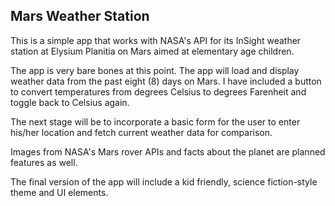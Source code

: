
## Mars Weather Station

This is a simple app that works with NASA's API for its InSight weather station at Elysium Planitia on Mars aimed at elementary age children.

The app is very bare bones at this point. The app will load and display weather data from the past eight (8) days on Mars. I have included a button to convert temperatures from degrees Celsius to degrees Farenheit and toggle back to Celsius again.

The next stage will be to incorporate a basic form for the user to enter his/her location and fetch current weather data for comparison. 

Images from NASA's Mars rover APIs and facts about the planet are planned features as well. 

The final version of the app will include a kid friendly, science fiction-style theme and UI elements.


